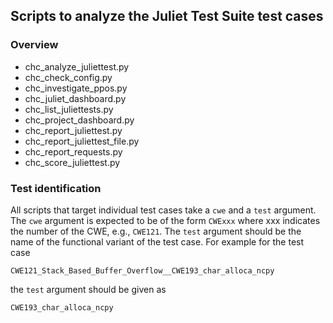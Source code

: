 ## Scripts to analyze the Juliet Test Suite test cases

### Overview

- chc_analyze_juliettest.py
- chc_check_config.py
- chc_investigate_ppos.py
- chc_juliet_dashboard.py
- chc_list_juliettests.py
- chc_project_dashboard.py
- chc_report_juliettest.py
- chc_report_juliettest_file.py
- chc_report_requests.py
- chc_score_juliettest.py

### Test identification

All scripts that target individual test cases take a ```cwe``` and
a ```test``` argument. The ```cwe``` argument is expected to be of
the form ```CWExxx``` where xxx indicates the number of the CWE,
e.g., ```CWE121```. The ```test``` argument should be the name of
the functional variant of the test case. For example for the test
case
```
CWE121_Stack_Based_Buffer_Overflow__CWE193_char_alloca_ncpy
```
the ```test``` argument should be given as
```
CWE193_char_alloca_ncpy
```
